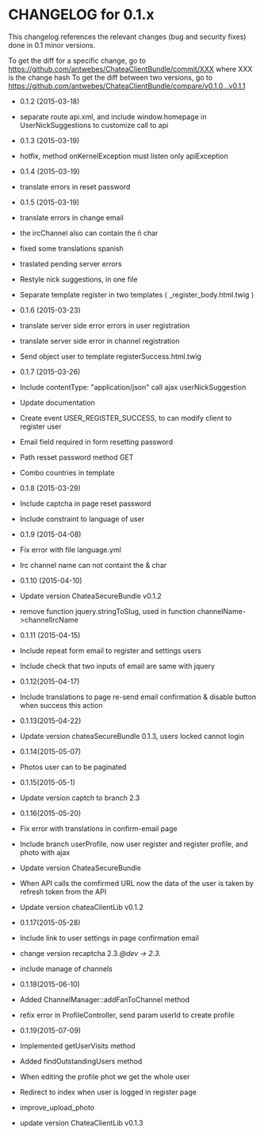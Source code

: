 CHANGELOG for 0.1.x
===================

This changelog references the relevant changes (bug and security fixes) done
in 0.1 minor versions.

To get the diff for a specific change, go to https://github.com/antwebes/ChateaClientBundle/commit/XXX where XXX is the change hash
To get the diff between two versions, go to https://github.com/antwebes/ChateaClientBundle/compare/v0.1.0...v0.1.1

* 0.1.2 (2015-03-18)

 * separate route api.xml, and include window.homepage in UserNickSuggestions to customize call to api

* 0.1.3 (2015-03-19)
 * hotfix, method onKernelException must listen only apiException

* 0.1.4 (2015-03-19)
 * translate errors in reset password
 
* 0.1.5 (2015-03-19)
 * translate errors in change email
 * the ircChannel also can contain the ñ char
 * fixed some translations spanish
 * traslated pending server errors
 * Restyle nick suggestions, in one file
 * Separate template register in two templates ( _register_body.html.twig )
 
* 0.1.6 (2015-03-23)
 * translate server side error errors in user registration
 * translate server side error in channel registration
 * Send object user to template registerSuccess.html.twig

* 0.1.7 (2015-03-26)
 * Include contentType: "application/json" call ajax userNickSuggestion
 * Update documentation
 * Create event USER_REGISTER_SUCCESS, to can modify client to register user
 * Email field required in form resetting password
 * Path resset password method GET
 * Combo countries in template

* 0.1.8 (2015-03-29)
 * Include captcha in page reset password
 * Include constraint to language of user

* 0.1.9 (2015-04-08)
 * Fix error with file language.yml
 * Irc channel name can not containt the & char

* 0.1.10 (2015-04-10)
 * Update version ChateaSecureBundle v0.1.2
 * remove function jquery.stringToSlug, used in function channelName->channelIrcName

* 0.1.11 (2015-04-15)
 * Include repeat form email to register and settings users
 * Include check that two inputs of email are same with jquery

* 0.1.12(2015-04-17)
 * Include translations to page re-send email confirmation & disable button when success this action

* 0.1.13(2015-04-22)
 * Update version chateaSecureBundle 0.1.3, users locked cannot login

* 0.1.14(2015-05-07)
 * Photos user can to be paginated
 
* 0.1.15(2015-05-1)
 * Update version captch to branch 2.3
 
* 0.1.16(2015-05-20)
 * Fix error with translations in confirm-email page
 * Include branch userProfile, now user register and register profile, and photo with ajax
 * Update version ChateaSecureBundle
 * When API calls the comfirmed URL now the data of the user is taken by refresh token from the API
 * Update version chateaClientLib v0.1.2
 
* 0.1.17(2015-05-28)
 * Include link to user settings in page confirmation email
 * change version recaptcha 2.3.*@dev -> 2.3.*
 * include manage of channels
 
* 0.1.18(2015-06-10)
 * Added ChannelManager::addFanToChannel method
 * refix error in ProfileController, send param userId to create profile

* 0.1.19(2015-07-09)
 * Implemented getUserVisits method
 * Added findOutstandingUsers method
 * When editing the profile phot we get the whole user
 * Redirect to index when user is logged in register page
 * improve_upload_photo
 * update version ChateaClientLib v0.1.3
